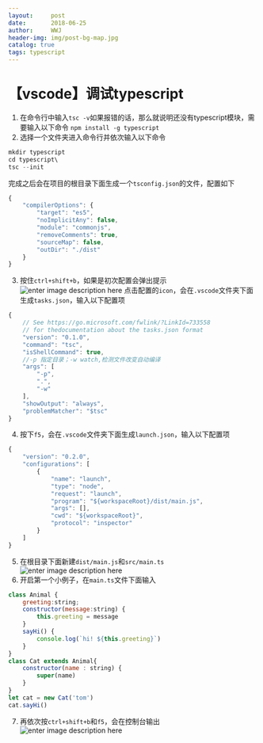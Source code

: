 ```yaml
---
layout:     post
date:       2018-06-25
author:     WWJ
header-img: img/post-bg-map.jpg
catalog: true
tags: typescript
---
```


# 【vscode】调试typescript
1. 在命令行中输入`tsc -v`如果报错的话，那么就说明还没有typescript模块，需要输入以下命令
`npm install -g typescript`
2. 选择一个文件夹进入命令行并依次输入以下命令
```javascript
mkdir typescript
cd typescript\
tsc --init
```
完成之后会在项目的根目录下面生成一个`tsconfig.json`的文件，配置如下
```javascript
{
    "compilerOptions": {
        "target": "es5",
        "noImplicitAny": false,
        "module": "commonjs",
        "removeComments": true,
        "sourceMap": false,
        "outDir": "./dist"
    }
}
```
3. 按住`ctrl+shift+b`，如果是初次配置会弹出提示
![enter image description here](https://image.ibb.co/kOHjc8/ts_setting.png)
点击配置的`icon`，会在`.vscode`文件夹下面生成`tasks.json`，输入以下配置项
```javascript
{
	// See https://go.microsoft.com/fwlink/?LinkId=733558
    // for thedocumentation about the tasks.json format
    "version": "0.1.0",
    "command": "tsc",
    "isShellCommand": true,
    //-p 指定目录；-w watch,检测文件改变自动编译
    "args": [
        "-p",
        ".",
        "-w"
    ],
    "showOutput": "always",
    "problemMatcher": "$tsc"
}
```
4. 按下`f5`，会在`.vscode`文件夹下面生成`launch.json`，输入以下配置项
```javascript
{
    "version": "0.2.0",
    "configurations": [
        {
            "name": "launch",
            "type": "node",
            "request": "launch",
            "program": "${workspaceRoot}/dist/main.js",
            "args": [],
            "cwd": "${workspaceRoot}",
            "protocol": "inspector"
        }
    ]
}
```
5. 在根目录下面新建`dist/main.js`和`src/main.ts`
![enter image description here](https://image.ibb.co/eZM5jo/ts_dir.png)
6. 开启第一个小例子，在`main.ts`文件下面输入
```javascript
class Animal {
    greeting:string;
    constructor(message:string) {
        this.greeting = message
    }
    sayHi() {
        console.log(`hi! ${this.greeting}`)
    }
}
class Cat extends Animal{
    constructor(name : string) {
        super(name)
    }
}
let cat = new Cat('tom')
cat.sayHi()
```
7. 再依次按`ctrl+shift+b`和`f5`，会在控制台输出
![enter image description here](https://image.ibb.co/cnwG78/ts_output.png)

